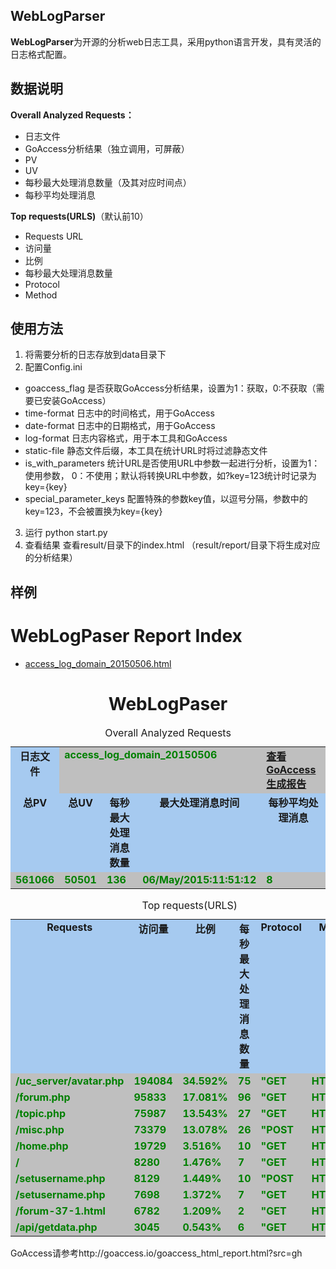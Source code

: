 ## WebLogParser ##
**WebLogParser**为开源的分析web日志工具，采用python语言开发，具有灵活的日志格式配置。

## 数据说明 ##
**Overall Analyzed Requests：**
- 日志文件
- GoAccess分析结果（独立调用，可屏蔽）
- PV
- UV 
- 每秒最大处理消息数量（及其对应时间点）
- 每秒平均处理消息

**Top requests(URLS)**（默认前10）
- Requests URL
- 访问量
- 比例
- 每秒最大处理消息数量
- Protocol
- Method

## 使用方法 ##
1. 将需要分析的日志存放到data目录下
2. 配置Config.ini
- goaccess_flag 是否获取GoAccess分析结果，设置为1：获取，0:不获取（需要已安装GoAccess）
- time-format 日志中的时间格式，用于GoAccess
- date-format 日志中的日期格式，用于GoAccess
- log-format 日志内容格式，用于本工具和GoAccess
- static-file 静态文件后缀，本工具在统计URL时将过滤静态文件
- is_with_parameters 统计URL是否使用URL中参数一起进行分析，设置为1：使用参数， 0：不使用；默认将转换URL中参数，如?key=123统计时记录为key={key}
- special_parameter_keys 配置特殊的参数key值，以逗号分隔，参数中的key=123，不会被置换为key={key}
3. 运行
    python start.py
4. 查看结果
    查看result/目录下的index.html
    （result/report/目录下将生成对应的分析结果）
    
## 样例 ##
<html>
    <head><title>WebLogPaser Report Index</title></head>
    <body>
    <h1>WebLogPaser Report Index</h1>
    <ul>
    <li><a href="#" target="_WebLogPaserReport">access_log_domain_20150506.html</a></li>
    </ul>
    </body>
</html>

<html>
<meta http-equiv="Content-Type" content="text/html; charset=utf-8"/>
<head>
<title>AutoTestReport</title>
</head>
<body>
    <h1 align="center">WebLogPaser</h1>
    <table class="details" border="0" align="center" width="80%">
        <caption align="left">Overall Analyzed Requests</caption>
        <tr valign="top">
            <td style="BACKGROUND: #a6caf0" align="center" vertical-align="middle" class="cell"><strong>日志文件</strong></td>
            <td style="background:#BFBFBF;font-weight:bold;color:green;" colspan="3"><strong>access_log_domain_20150506</strong></td>
            <td style="background:#BFBFBF;font-weight:bold;color:green;">
                <a href="#" target="_goaccess">查看GoAccess生成报告</a>
            </td>
        </tr>
        <tr valign="top">
            <td style="BACKGROUND: #a6caf0" align="center" vertical-align="middle" class="cell"><strong>总PV</strong></td>
            <td style="BACKGROUND: #a6caf0" align="center" vertical-align="middle" class="cell"><strong>总UV</strong></td>
            <td style="BACKGROUND: #a6caf0" align="center" vertical-align="middle" class="cell"><strong>每秒最大处理消息数量</strong></td>
            <td style="BACKGROUND: #a6caf0" align="center" vertical-align="middle" class="cell"><strong>最大处理消息时间</strong></td>
            <td style="BACKGROUND: #a6caf0" align="center" vertical-align="middle" class="cell"><strong>每秒平均处理消息</strong></td>
        </tr>
        <tr valign="top">
            <td style="background:#BFBFBF;font-weight:bold;color:green;"><strong>561066</strong></td>
            <td style="background:#BFBFBF;font-weight:bold;color:green;"><strong>50501</strong></td>
            <td style="background:#BFBFBF;font-weight:bold;color:green;"><strong>136</strong></td>
            <td style="background:#BFBFBF;font-weight:bold;color:green;"><strong>06/May/2015:11:51:12</strong></td>
            <td style="background:#BFBFBF;font-weight:bold;color:green;"><strong>8</strong></td>
        </tr>
    </table>
    <table class="details" border="0" align="center" width="80%%">
        <caption align="left">Top requests(URLS)</caption>
        <tr valign="top">
            <td style="BACKGROUND: #a6caf0" align="center" vertical-align="middle" class="cell"><strong>Requests</strong></td>
            <td style="BACKGROUND: #a6caf0" align="center" vertical-align="middle" class="cell"><strong>访问量</strong></td>
            <td style="BACKGROUND: #a6caf0" align="center" vertical-align="middle" class="cell"><strong>比例</strong></td>
            <td style="BACKGROUND: #a6caf0" align="center" vertical-align="middle" class="cell"><strong>每秒最大处理消息数量</strong></td>
            <td style="BACKGROUND: #a6caf0" align="center" vertical-align="middle" class="cell"><strong>Protocol</strong></td>
            <td style="BACKGROUND: #a6caf0" align="center" vertical-align="middle" class="cell"><strong>Method</strong></td>
        </tr>
        <tr valign="top">
            <td style="background:#BFBFBF;font-weight:bold;color:green;"><strong>/uc_server/avatar.php</strong></td>
            <td style="background:#BFBFBF;font-weight:bold;color:green;"><strong>194084</strong></td>
            <td style="background:#BFBFBF;font-weight:bold;color:green;"><strong>34.592%</strong></td>
            <td style="background:#BFBFBF;font-weight:bold;color:green;"><strong>75</strong></td>
            <td style="background:#BFBFBF;font-weight:bold;color:green;"><strong>"GET</strong></td>
            <td style="background:#BFBFBF;font-weight:bold;color:green;"><strong>HTTP/1.1"</strong></td>
        </tr>
        <tr valign="top">
            <td style="background:#BFBFBF;font-weight:bold;color:green;"><strong>/forum.php</strong></td>
            <td style="background:#BFBFBF;font-weight:bold;color:green;"><strong>95833</strong></td>
            <td style="background:#BFBFBF;font-weight:bold;color:green;"><strong>17.081%</strong></td>
            <td style="background:#BFBFBF;font-weight:bold;color:green;"><strong>96</strong></td>
            <td style="background:#BFBFBF;font-weight:bold;color:green;"><strong>"GET</strong></td>
            <td style="background:#BFBFBF;font-weight:bold;color:green;"><strong>HTTP/1.1"</strong></td>
        </tr>
        <tr valign="top">
            <td style="background:#BFBFBF;font-weight:bold;color:green;"><strong>/topic.php</strong></td>
            <td style="background:#BFBFBF;font-weight:bold;color:green;"><strong>75987</strong></td>
            <td style="background:#BFBFBF;font-weight:bold;color:green;"><strong>13.543%</strong></td>
            <td style="background:#BFBFBF;font-weight:bold;color:green;"><strong>27</strong></td>
            <td style="background:#BFBFBF;font-weight:bold;color:green;"><strong>"GET</strong></td>
            <td style="background:#BFBFBF;font-weight:bold;color:green;"><strong>HTTP/1.1"</strong></td>
        </tr>
        <tr valign="top">
            <td style="background:#BFBFBF;font-weight:bold;color:green;"><strong>/misc.php</strong></td>
            <td style="background:#BFBFBF;font-weight:bold;color:green;"><strong>73379</strong></td>
            <td style="background:#BFBFBF;font-weight:bold;color:green;"><strong>13.078%</strong></td>
            <td style="background:#BFBFBF;font-weight:bold;color:green;"><strong>26</strong></td>
            <td style="background:#BFBFBF;font-weight:bold;color:green;"><strong>"POST</strong></td>
            <td style="background:#BFBFBF;font-weight:bold;color:green;"><strong>HTTP/1.1"</strong></td>
        </tr>
        <tr valign="top">
            <td style="background:#BFBFBF;font-weight:bold;color:green;"><strong>/home.php</strong></td>
            <td style="background:#BFBFBF;font-weight:bold;color:green;"><strong>19729</strong></td>
            <td style="background:#BFBFBF;font-weight:bold;color:green;"><strong>3.516%</strong></td>
            <td style="background:#BFBFBF;font-weight:bold;color:green;"><strong>10</strong></td>
            <td style="background:#BFBFBF;font-weight:bold;color:green;"><strong>"GET</strong></td>
            <td style="background:#BFBFBF;font-weight:bold;color:green;"><strong>HTTP/1.1"</strong></td>
        </tr>
        <tr valign="top">
            <td style="background:#BFBFBF;font-weight:bold;color:green;"><strong>/</strong></td>
            <td style="background:#BFBFBF;font-weight:bold;color:green;"><strong>8280</strong></td>
            <td style="background:#BFBFBF;font-weight:bold;color:green;"><strong>1.476%</strong></td>
            <td style="background:#BFBFBF;font-weight:bold;color:green;"><strong>7</strong></td>
            <td style="background:#BFBFBF;font-weight:bold;color:green;"><strong>"GET</strong></td>
            <td style="background:#BFBFBF;font-weight:bold;color:green;"><strong>HTTP/1.1"</strong></td>
        </tr>
        <tr valign="top">
            <td style="background:#BFBFBF;font-weight:bold;color:green;"><strong>/setusername.php</strong></td>
            <td style="background:#BFBFBF;font-weight:bold;color:green;"><strong>8129</strong></td>
            <td style="background:#BFBFBF;font-weight:bold;color:green;"><strong>1.449%</strong></td>
            <td style="background:#BFBFBF;font-weight:bold;color:green;"><strong>10</strong></td>
            <td style="background:#BFBFBF;font-weight:bold;color:green;"><strong>"POST</strong></td>
            <td style="background:#BFBFBF;font-weight:bold;color:green;"><strong>HTTP/1.1"</strong></td>
        </tr>
        <tr valign="top">
            <td style="background:#BFBFBF;font-weight:bold;color:green;"><strong>/setusername.php</strong></td>
            <td style="background:#BFBFBF;font-weight:bold;color:green;"><strong>7698</strong></td>
            <td style="background:#BFBFBF;font-weight:bold;color:green;"><strong>1.372%</strong></td>
            <td style="background:#BFBFBF;font-weight:bold;color:green;"><strong>7</strong></td>
            <td style="background:#BFBFBF;font-weight:bold;color:green;"><strong>"GET</strong></td>
            <td style="background:#BFBFBF;font-weight:bold;color:green;"><strong>HTTP/1.1"</strong></td>
        </tr>
        <tr valign="top">
            <td style="background:#BFBFBF;font-weight:bold;color:green;"><strong>/forum-37-1.html</strong></td>
            <td style="background:#BFBFBF;font-weight:bold;color:green;"><strong>6782</strong></td>
            <td style="background:#BFBFBF;font-weight:bold;color:green;"><strong>1.209%</strong></td>
            <td style="background:#BFBFBF;font-weight:bold;color:green;"><strong>2</strong></td>
            <td style="background:#BFBFBF;font-weight:bold;color:green;"><strong>"GET</strong></td>
            <td style="background:#BFBFBF;font-weight:bold;color:green;"><strong>HTTP/1.1"</strong></td>
        </tr>
        <tr valign="top">
            <td style="background:#BFBFBF;font-weight:bold;color:green;"><strong>/api/getdata.php</strong></td>
            <td style="background:#BFBFBF;font-weight:bold;color:green;"><strong>3045</strong></td>
            <td style="background:#BFBFBF;font-weight:bold;color:green;"><strong>0.543%</strong></td>
            <td style="background:#BFBFBF;font-weight:bold;color:green;"><strong>6</strong></td>
            <td style="background:#BFBFBF;font-weight:bold;color:green;"><strong>"GET</strong></td>
            <td style="background:#BFBFBF;font-weight:bold;color:green;"><strong>HTTP/1.0"</strong></td>
        </tr>
    </table>
</body>
</html>

GoAccess请参考http://goaccess.io/goaccess_html_report.html?src=gh
